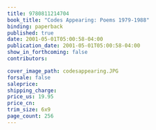 ```yaml
---
title: 9780811214704
book_title: "Codes Appearing: Poems 1979-1988"
binding: paperback
published: true
date: 2001-05-01T05:00:58-04:00
publication_date: 2001-05-01T05:00:58-04:00
show_in_forthcoming: false
contributors:

cover_image_path: codesappearing.JPG
forsale: false
saleprice:
shipping_charge:
price_us: 19.95
price_cn:
trim_size: 6x9
page_count: 256
---
```


